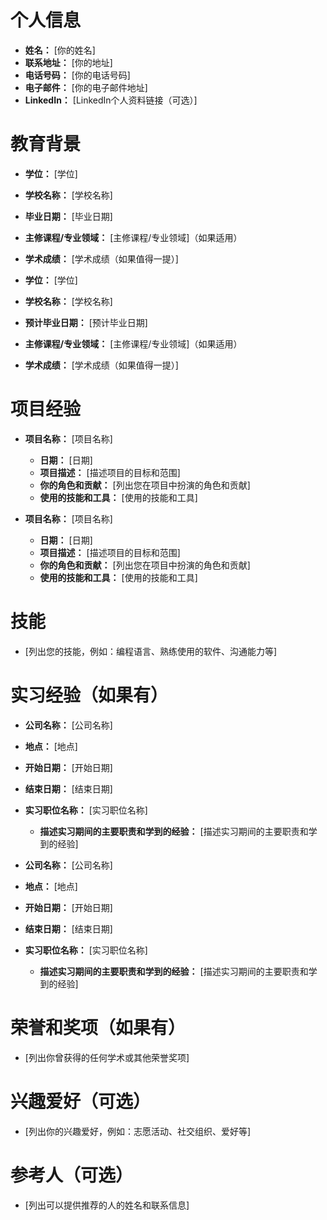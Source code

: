 # 个人信息
- **姓名：** [你的姓名]
- **联系地址：** [你的地址]
- **电话号码：** [你的电话号码]
- **电子邮件：** [你的电子邮件地址]
- **LinkedIn：** [LinkedIn个人资料链接（可选）]

# 教育背景
- **学位：** [学位]
- **学校名称：** [学校名称]
- **毕业日期：** [毕业日期]
- **主修课程/专业领域：** [主修课程/专业领域]（如果适用）
- **学术成绩：** [学术成绩（如果值得一提）]

- **学位：** [学位]
- **学校名称：** [学校名称]
- **预计毕业日期：** [预计毕业日期]
- **主修课程/专业领域：** [主修课程/专业领域]（如果适用）
- **学术成绩：** [学术成绩（如果值得一提）]

# 项目经验
- **项目名称：** [项目名称]
  - **日期：** [日期]
  - **项目描述：** [描述项目的目标和范围]
  - **你的角色和贡献：** [列出您在项目中扮演的角色和贡献]
  - **使用的技能和工具：** [使用的技能和工具]

- **项目名称：** [项目名称]
  - **日期：** [日期]
  - **项目描述：** [描述项目的目标和范围]
  - **你的角色和贡献：** [列出您在项目中扮演的角色和贡献]
  - **使用的技能和工具：** [使用的技能和工具]

# 技能
- [列出您的技能，例如：编程语言、熟练使用的软件、沟通能力等]

# 实习经验（如果有）
- **公司名称：** [公司名称]
- **地点：** [地点]
- **开始日期：** [开始日期]
- **结束日期：** [结束日期]
- **实习职位名称：** [实习职位名称]
  - **描述实习期间的主要职责和学到的经验：** [描述实习期间的主要职责和学到的经验]

- **公司名称：** [公司名称]
- **地点：** [地点]
- **开始日期：** [开始日期]
- **结束日期：** [结束日期]
- **实习职位名称：** [实习职位名称]
  - **描述实习期间的主要职责和学到的经验：** [描述实习期间的主要职责和学到的经验]

# 荣誉和奖项（如果有）
- [列出你曾获得的任何学术或其他荣誉奖项]

# 兴趣爱好（可选）
- [列出你的兴趣爱好，例如：志愿活动、社交组织、爱好等]

# 参考人（可选）
- [列出可以提供推荐的人的姓名和联系信息]
